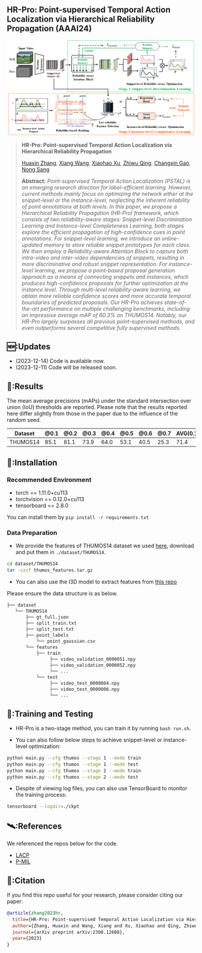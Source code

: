 ## HR-Pro: Point-supervised Temporal Action Localization via Hierarchical Reliability Propagation (AAAI24)

<p align="center">
<img src="assets/HR-Pro.png" >
  </p>

> **HR-Pro: Point-supervised Temporal Action Localization via Hierarchical Reliability Propagation**
>
> [Huaxin Zhang](https://scholar.google.com.hk/citations?user=oyfu0pgAAAAJ&hl=zh-CN), [Xiang Wang](https://scholar.google.com.hk/citations?user=cQbXvkcAAAAJ&hl=zh-CN), [Xiaohao Xu](https://scholar.google.com.hk/citations?user=3Ifn2DoAAAAJ&hl=zh-CN), [Zhiwu Qing](https://scholar.google.com.hk/citations?user=q9refl4AAAAJ&hl=zh-CN), [Changxin Gao](https://scholar.google.com.hk/citations?user=4tku-lwAAAAJ&hl=zh-CN), [Nong Sang](https://scholar.google.com.hk/citations?user=ky_ZowEAAAAJ&hl=zh-CN)
>
> **Abstract:**  *Point-supervised Temporal Action Localization (PSTAL) is an emerging research direction for label-efficient learning. However, current methods mainly focus on optimizing the network either at the snippet-level or the instance-level, neglecting the inherent reliability of point annotations at both levels. In this paper, we propose a Hierarchical Reliability Propagation (HR-Pro) framework, which consists of two reliability-aware stages: Snippet-level Discrimination Learning and Instance-level Completeness Learning, both stages explore the efficient propagation of high-confidence cues in point annotations. For snippet-level learning, we introduce an online-updated memory to store reliable snippet prototypes for each class. We then employ a Reliability-aware Attention Block to capture both intra-video and inter-video dependencies of snippets, resulting in more discriminative and robust snippet representation. For instance-level learning, we propose a point-based proposal generation approach as a means of connecting snippets and instances, which produces high-confidence proposals for further optimization at the instance level. Through multi-level reliability-aware learning, we obtain more reliable confidence scores and more accurate temporal boundaries of predicted proposals. Our HR-Pro achieves state-of-the-art performance on multiple challenging benchmarks, including an impressive average mAP of 60.3% on THUMOS14. Notably, our HR-Pro largely surpasses all previous point-supervised methods, and even outperforms several competitive fully supervised methods.*

## 🆕:Updates
- (2023-12-14) Code is available now.
- (2023-12-11) Code will be released soon.

## 📝:Results
The mean average precisions (mAPs) under the standard intersection over union (IoU) thresholds are reported.
Please note that the results reported here differ slightly from those in the paper due to the influence of the random seed.

| Dataset     |  @0.1 | @0.2 | @0.3 | @0.4 | @0.5 | @0.6 | @0.7 | AVG(0.1:0.5) | AVG(0.3:0.7) | AVG(0.1:0.7) |
| -----    | ----- | ----- | ----- | ----- | ----- | ----- | ----- | ----- | ----- | ----- |
|THUMOS14 | 85.1 | 81.1 | 73.9 | 64.0 | 53.1 | 40.5 | 25.3 | 71.4 | 51.4 | 60.4 |



## 📖:Installation
### Recommended Environment
* torch == 1.11.0+cu113
* torchvision == 0.12.0+cu113
* tensorboard == 2.8.0

You can install them by `pip install -r requirements.txt`


### Data Preparation
- We provide the features of THUMOS14 dataset we used [here](https://drive.google.com/file/d/1RkIk8KHxAacZBe4qjtbOTmxa5ulFeX2Z/view?usp=sharing), download and put them in `./dataset/THUMOS14`.
```bash
cd dataset/THUMOS14
tar -xzvf thumos_features.tar.gz
```
- You can also use the I3D model to extract features from [this repo](https://github.com/v-iashin/video_features)

Please ensure the data structure is as below.
~~~~
├── dataset
   └── THUMOS14
       ├── gt_full.json
       ├── split_train.txt
       ├── split_test.txt
       ├── point_labels
           └── point_gaussian.csv
       └── features
           ├── train
                ├── video_validation_0000051.npy
                ├── video_validation_0000052.npy
                └── ...
           └── test
                ├── video_test_0000004.npy
                ├── video_test_0000006.npy
                └── ...
~~~~


## 🚗:Training and Testing
- HR-Pro is a two-stage method, you can train it by running `bash run.sh`.

- You can also follow below steps to achieve snippet-level or instance-level optimization:
```bash
python main.py --cfg thumos --stage 1 --mode train
python main.py --cfg thumos --stage 1 --mode test
python main.py --cfg thumos --stage 2 --mode train
python main.py --cfg thumos --stage 2 --mode test
```
- Despite of viewing log files, you can also use TensorBoard to monitor the training process:
```bash
tensorboard --logdir=./ckpt
```

## 🛰️:References
We referenced the repos below for the code.
- [LACP](https://github.com/Pilhyeon/Learning-Action-Completeness-from-Points)
- [P-MIL](https://github.com/RenHuan1999/CVPR2023_P-MIL)

## 📑:Citation
If you find this repo useful for your research, please consider citing our paper:

```bibtex
@article{zhang2023hr,
  title={HR-Pro: Point-supervised Temporal Action Localization via Hierarchical Reliability Propagation},
  author={Zhang, Huaxin and Wang, Xiang and Xu, Xiaohao and Qing, Zhiwu and Gao, Changxin and Sang, Nong},
  journal={arXiv preprint arXiv:2308.12608},
  year={2023}
}
```

